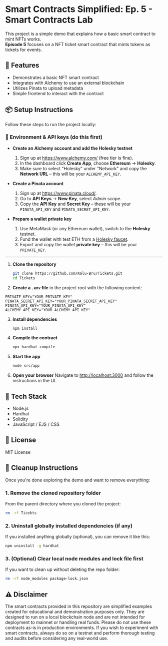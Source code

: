# Smart Contracts Simplified: Ep. 5 - Smart Contracts Lab

This project is a simple demo that explains how a basic smart contract to mint NFTs works.  
**Episode 5** focuses on a NFT ticket smart contract that mints tokens as tickets for events.

## 🚀 Features

- Demonstrates a basic NFT smart contract
- Integrates with Alchemy to use an external blockchain
- Utilizes Pinata to upload metadata
- Simple frontend to interact with the contract

## 📦 Setup Instructions

Follow these steps to run the project locally:

### 🔑 Environment & API keys (do this first)

- **Create an Alchemy account and add the Holesky testnet**  
  1. Sign up at https://www.alchemy.com/ (free tier is fine).  
  2. In the dashboard click **Create App**, choose **Ethereum** → **Holesky**.  
  3. Make sure to select "Holesky" under "Network" and copy the **Network URL** – this will be your `ALCHEMY_API_KEY`.

- **Create a Pinata account**  
  1. Sign up at https://www.pinata.cloud/.  
  2. Go to **API Keys** → **New Key**, select *Admin* scope.  
  3. Copy the **API Key** and **Secret Key** – these will be your `PINATA_API_KEY` and `PINATA_SECRET_API_KEY`.

- **Prepare a wallet private key**  
  1. Use MetaMask (or any Ethereum wallet), switch to the **Holesky** testnet.  
  2. Fund the wallet with test ETH from a [Holesky faucet](https://holesky-faucet.pk910.de/).  
  3. Export and copy the wallet **private key** – this will be your `PRIVATE_KEY`.

---

1. **Clone the repository**
   ```bash
   git clone https://github.com/Kalu-Bru/Tickets.git
   cd Tickets
   ```
2. **Create a `.env` file** in the project root with the following content:
  ```env
  PRIVATE_KEY="YOUR_PRIVATE_KEY"
  PINATA_SECRET_API_KEY="YOUR_PINATA_SECRET_API_KEY"
  PINATA_API_KEY="YOUR_PINATA_API_KEY"
  ALCHEMY_API_KEY="YOUR_ALCHEMY_API_KEY"
  ```

3. **Install dependencies**
   ```bash
   npm install
   ```

4. **Compile the contract**
   ```bash
   npx hardhat compile
   ```

5. **Start the app**
   ```bash
   node src/app
   ```

6. **Open your browser**
   Navigate to [http://localhost:3000](http://localhost:3000) and follow the instructions in the UI.

## 🧪 Tech Stack

- Node.js
- Hardhat
- Solidity
- JavaScript / EJS / CSS

## 📄 License

MIT License

## 🧹 Cleanup Instructions

Once you're done exploring the demo and want to remove everything:

### 1. Remove the cloned repository folder

From the parent directory where you cloned the project:
```bash
rm -rf Ticekts
```

### 2. Uninstall globally installed dependencies (if any)

If you installed anything globally (optional), you can remove it like this:

```bash
npm uninstall -g hardhat
```

### 3. (Optional) Clear local node modules and lock file first

If you want to clean up without deleting the repo folder:

```bash
rm -rf node_modules package-lock.json
```

## ⚠️ Disclaimer

The smart contracts provided in this repository are simplified examples created for educational and demonstration purposes only. They are designed to run on a local blockchain node and are not intended for deployment to mainnet or handling real funds. Please do not use these contracts as-is in production environments. If you wish to experiment with smart contracts, always do so on a testnet and perform thorough testing and audits before considering any real-world use.
